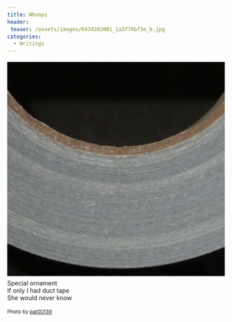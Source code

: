 ```yaml
---
title: Whoops
header:
 teaser: /assets/images/6434262001_1a3776bf3e_b.jpg
categories:
  - Writings
---
```

<img src="/assets/images/6434262001_1a3776bf3e_b.jpg">Special ornament  
 If only I had duct tape  
 She would never know

<small>Photo by <a href="http://www.flickr.com/photos/59836631@N06/6434262001">pat00139</a></small>